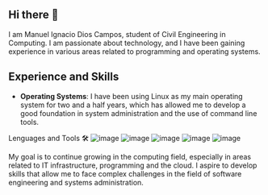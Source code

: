 ## Hi there 👋

I am Manuel Ignacio Dios Campos, student of Civil Engineering in Computing. I am passionate about technology, and I have been gaining experience in various areas related to programming and operating systems.

## Experience and Skills

- **Operating Systems**: I have been using Linux as my main operating system for two and a half years, which has allowed me to develop a good foundation in system administration and the use of command line tools.

Lenguages and Tools 🛠
![image](https://github.com/user-attachments/assets/3c1dd439-8698-440b-9a57-5b91d91951c8)
![image](https://github.com/user-attachments/assets/00918dbf-6ec4-4233-affa-6e66eb16a87d)
![image](https://github.com/user-attachments/assets/0f3e887c-64e9-4201-9e39-72bf8a14538b)
![image](https://github.com/user-attachments/assets/cb1974a4-6054-4ab9-b81e-a0f9505fe3e5)
![image](https://github.com/user-attachments/assets/03a3632e-8754-46d4-8c89-e51c6665f23a)




My goal is to continue growing in the computing field, especially in areas related to IT infrastructure, programming and the cloud. I aspire to develop skills that allow me to face complex challenges in the field of software engineering and systems administration.


